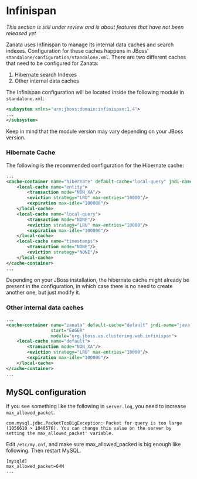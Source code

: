 # Infinispan

_This section is still under review and is about features that have not been released yet_

Zanata uses Infinispan to manage its internal data caches and search indexes. Configuration for these caches happens in JBoss' `standalone/configuration/standalone.xml`. There are two different caches that need to be configured for Zanata:

1. Hibernate search Indexes
1. Other internal data caches

The Infinispan configuration will be located inside the following module in `standalone.xml`:

```xml
<subsystem xmlns="urn:jboss:domain:infinispan:1.4">
...
</subsystem>
```

Keep in mind that the module version may vary depending on your JBoss version.

### Hibernate Cache

The following is the recommended configuration for the Hibernate cache:

```xml
...
<cache-container name="hibernate" default-cache="local-query" jndi-name="java:jboss/infinispan/container/hibernate" start="EAGER" module="org.jboss.as.jpa.hibernate:4">
    <local-cache name="entity">
        <transaction mode="NON_XA"/>
        <eviction strategy="LRU" max-entries="10000"/>
        <expiration max-idle="100000"/>
   	</local-cache>
    <local-cache name="local-query">
        <transaction mode="NONE"/>
        <eviction strategy="LRU" max-entries="10000"/>
        <expiration max-idle="100000"/>
    </local-cache>
    <local-cache name="timestamps">
        <transaction mode="NONE"/>
        <eviction strategy="NONE"/>
    </local-cache>
</cache-container>
...
```

Depending on your JBoss installation, the hibernate cache might already be present in the configuration, in which case there is no need to create another one, but just modify it.

### Other internal data caches

```xml
...
<cache-container name="zanata" default-cache="default" jndi-name="java:jboss/infinispan/container/zanata" 
                 start="EAGER" 
                 module="org.jboss.as.clustering.web.infinispan">
    <local-cache name="default">
        <transaction mode="NON_XA"/>
        <eviction strategy="LRU" max-entries="10000"/>
        <expiration max-idle="100000"/>
    </local-cache>
</cache-container>
...
```

## MySQL configuration
If you see something like the following  in `server.log`, you need to increase `max_allowed_packet`.
```
com.mysql.jdbc.PacketTooBigException: Packet for query is too large (1056610 > 1048576). You can change this value on the server by setting the max_allowed_packet' variable.
```

Edit `/etc/my.cnf`, and make sure max_allowed_packed is big enough like following.
Then restart MySQL.

```
[mysqld]
max_allowed_packet=64M
...

```

